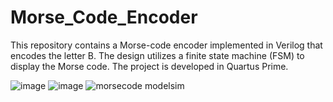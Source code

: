 # Morse_Code_Encoder
This repository contains a Morse-code encoder implemented in Verilog that encodes the letter B. The design utilizes a finite state machine (FSM) to display the Morse code. The project is developed in Quartus Prime.

![image](https://github.com/user-attachments/assets/58c3d5aa-a933-425e-8190-88715564a79d)
![image](https://github.com/user-attachments/assets/2b0cefcb-91b2-4a4e-b054-1b7a6d4cdc99)
![morsecode modelsim](https://github.com/user-attachments/assets/d56682fc-6b87-49a4-970d-00d09627cfe9)

